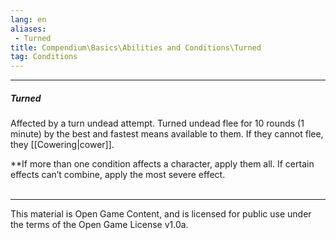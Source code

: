 ```yaml
---
lang: en
aliases:
 - Turned
title: Compendium\Basics\Abilities and Conditions\Turned
tag: Conditions
---
```


---
##### Turned

Affected by a turn undead attempt. Turned undead flee for 10 rounds (1 minute) by the best and fastest means available to them. If they cannot flee, they [[Cowering|cower]].

**If more than one condition affects a character, apply them all. If certain effects can’t combine, apply the most severe effect.
<br><br>

---

This material is Open Game Content, and is licensed for public use under the terms of the Open Game License v1.0a.
